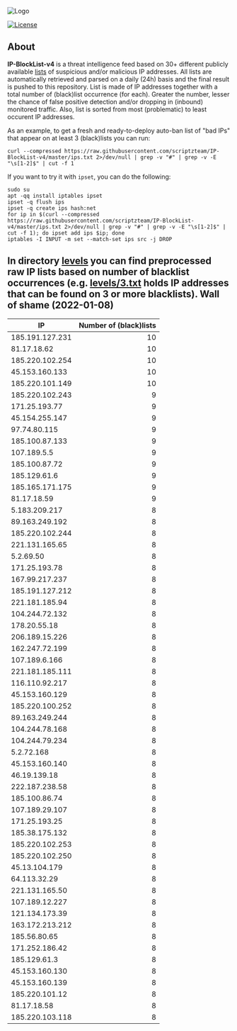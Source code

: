 ![Logo](https://i.imgur.com/PyKLAe7.png)

[![License](https://img.shields.io/badge/license-The_Unlicense-red.svg)](https://unlicense.org/)

About
----

**IP-BlockList-v4** is a threat intelligence feed based on 30+ different publicly available [lists](https://github.com/stamparm/maltrail) of suspicious and/or malicious IP addresses. All lists are automatically retrieved and parsed on a daily (24h) basis and the final result is pushed to this repository. List is made of IP addresses together with a total number of (black)list occurrence (for each). Greater the number, lesser the chance of false positive detection and/or dropping in (inbound) monitored traffic. Also, list is sorted from most (problematic) to least occurent IP addresses.

As an example, to get a fresh and ready-to-deploy auto-ban list of "bad IPs" that appear on at least 3 (black)lists you can run:

```
curl --compressed https://raw.githubusercontent.com/scriptzteam/IP-BlockList-v4/master/ips.txt 2>/dev/null | grep -v "#" | grep -v -E "\s[1-2]$" | cut -f 1
```

If you want to try it with `ipset`, you can do the following:

```
sudo su
apt -qq install iptables ipset
ipset -q flush ips
ipset -q create ips hash:net
for ip in $(curl --compressed https://raw.githubusercontent.com/scriptzteam/IP-BlockList-v4/master/ips.txt 2>/dev/null | grep -v "#" | grep -v -E "\s[1-2]$" | cut -f 1); do ipset add ips $ip; done
iptables -I INPUT -m set --match-set ips src -j DROP
```

In directory [levels](levels) you can find preprocessed raw IP lists based on number of blacklist occurrences (e.g. [levels/3.txt](levels/3.txt) holds IP addresses that can be found on 3 or more blacklists).
Wall of shame (2022-01-08)
----

|IP|Number of (black)lists|
|---|--:|
185.191.127.231|10
81.17.18.62|10
185.220.102.254|10
45.153.160.133|10
185.220.101.149|10
185.220.102.243|9
171.25.193.77|9
45.154.255.147|9
97.74.80.115|9
185.100.87.133|9
107.189.5.5|9
185.100.87.72|9
185.129.61.6|9
185.165.171.175|9
81.17.18.59|9
5.183.209.217|8
89.163.249.192|8
185.220.102.244|8
221.131.165.65|8
5.2.69.50|8
171.25.193.78|8
167.99.217.237|8
185.191.127.212|8
221.181.185.94|8
104.244.72.132|8
178.20.55.18|8
206.189.15.226|8
162.247.72.199|8
107.189.6.166|8
221.181.185.111|8
116.110.92.217|8
45.153.160.129|8
185.220.100.252|8
89.163.249.244|8
104.244.78.168|8
104.244.79.234|8
5.2.72.168|8
45.153.160.140|8
46.19.139.18|8
222.187.238.58|8
185.100.86.74|8
107.189.29.107|8
171.25.193.25|8
185.38.175.132|8
185.220.102.253|8
185.220.102.250|8
45.13.104.179|8
64.113.32.29|8
221.131.165.50|8
107.189.12.227|8
121.134.173.39|8
163.172.213.212|8
185.56.80.65|8
171.252.186.42|8
185.129.61.3|8
45.153.160.130|8
45.153.160.139|8
185.220.101.12|8
81.17.18.58|8
185.220.103.118|8
